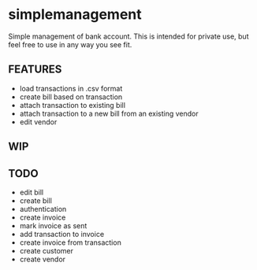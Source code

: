 simplemanagement
================

Simple management of bank account. This is intended for private use, but feel free to use in any way you see fit.

FEATURES
--------
- load transactions in .csv format
- create bill based on transaction
- attach transaction to existing bill
- attach transaction to a new bill from an existing vendor
- edit vendor

WIP
---

TODO
----
- edit bill
- create bill
- authentication
- create invoice
- mark invoice as sent
- add transaction to invoice
- create invoice from transaction
- create customer
- create vendor
